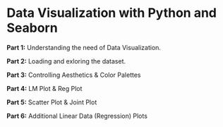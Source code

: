# **Data Visualization with Python and Seaborn**

**Part 1:** Understanding the need of Data Visualization.


**Part 2:** Loading and exloring the dataset.

**Part 3:**  Controlling Aesthetics & Color Palettes

**Part 4:** LM Plot & Reg Plot

**Part 5:** Scatter Plot & Joint Plot

**Part 6:** Additional Linear Data (Regression) Plots